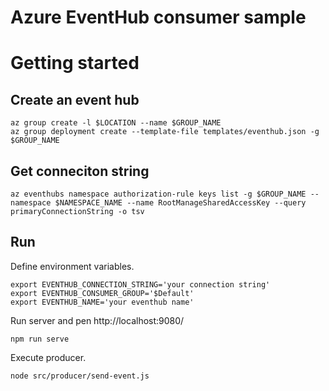 # Azure EventHub consumer sample

# Getting started

## Create an event hub

```
az group create -l $LOCATION --name $GROUP_NAME
az group deployment create --template-file templates/eventhub.json -g $GROUP_NAME
```

## Get conneciton string

```
az eventhubs namespace authorization-rule keys list -g $GROUP_NAME --namespace $NAMESPACE_NAME --name RootManageSharedAccessKey --query primaryConnectionString -o tsv
```

## Run

Define environment variables.

```
export EVENTHUB_CONNECTION_STRING='your connection string'
export EVENTHUB_CONSUMER_GROUP='$Default'
export EVENTHUB_NAME='your eventhub name'
```

Run server and pen http://localhost:9080/

```
npm run serve
```

Execute producer.

```
node src/producer/send-event.js
```
